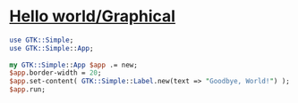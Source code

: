 [1]: https://rosettacode.org/wiki/Hello_world/Graphical

# [Hello world/Graphical][1]

```perl
use GTK::Simple;
use GTK::Simple::App;
 
my GTK::Simple::App $app .= new;
$app.border-width = 20;
$app.set-content( GTK::Simple::Label.new(text => "Goodbye, World!") );
$app.run;
```